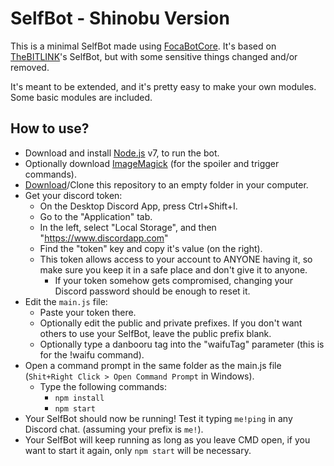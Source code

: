 # SelfBot - Shinobu Version

This is a minimal SelfBot made using [FocaBotCore](https://github.com/FocaBot/FocaBotCore).
It's based on [TheBITLINK](https://github.com/TheBITLINK/)'s SelfBot, but with some sensitive things changed and/or removed.

It's meant to be extended, and it's pretty easy to make your own modules. Some basic modules are included.

## How to use?

- Download and install [Node.js](https://nodejs.org/en/) v7, to run the bot.
- Optionally download [ImageMagick](http://imagemagick.sourceforge.net/http/www/windows.html)
  (for the spoiler and trigger commands).
- [Download](https://github.com/TheBITLINK/SelfBot-Base/archive/master.zip)/Clone this repository to
  an empty folder in your computer.
- Get your discord token:
  - On the Desktop Discord App, press Ctrl+Shift+I.
  - Go to the "Application" tab.
  - In the left, select "Local Storage", and then "https://www.discordapp.com"
  - Find the "token" key and copy it's value (on the right).
  - This token allows access to your account to ANYONE having it, so make sure you keep it in a safe
    place and don't give it to anyone.
    - If your token somehow gets compromised, changing your Discord password should be enough to reset it.
- Edit the `main.js` file:
  - Paste your token there.
  - Optionally edit the public and private prefixes. If you don't want others to use your SelfBot, leave the
    public prefix blank.
  - Optionally type a danbooru tag into the "waifuTag" parameter (this is for the !waifu command).
- Open a command prompt in the same folder as the main.js file (`Shit+Right Click > Open Command Prompt` in Windows).
  - Type the following commands:
    - `npm install`
    - `npm start`
- Your SelfBot should now be running! Test it typing `me!ping` in any Discord chat. (assuming your prefix is `me!`).
- Your SelfBot will keep running as long as you leave CMD open, if you want to start it again, only `npm start` will be necessary.
